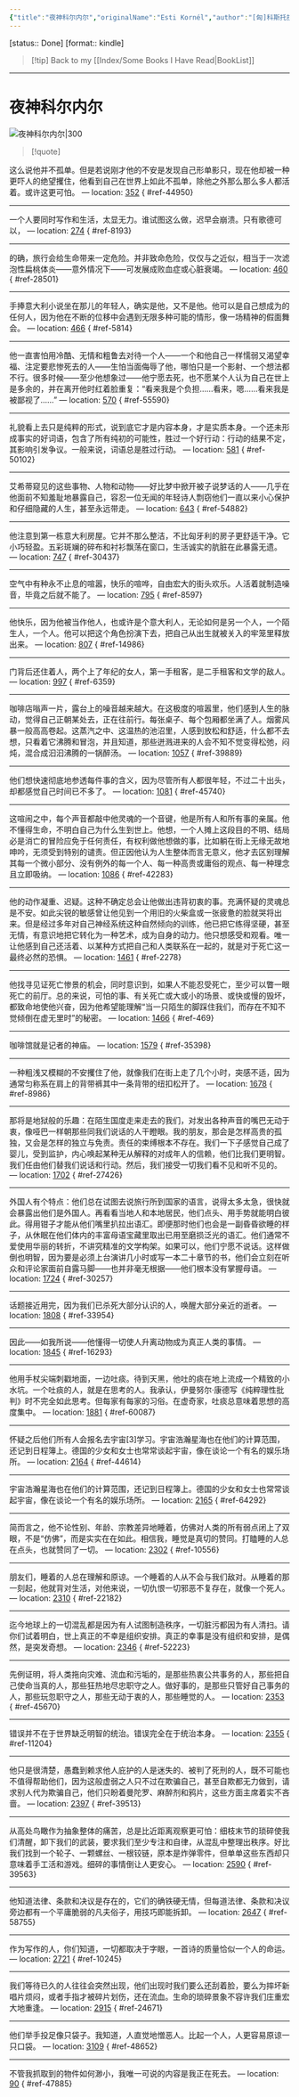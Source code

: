 ```yaml
---
{"title":"夜神科尔内尔","originalName":"Esti Kornél","author":"[匈]科斯托拉尼·德若","transAuthor":"汪玮","publisher":"作家出版社","rating":8.9,"RelatedBooks":"月光下的旅人,太阳花,里卡尔多·雷耶斯离世那年,帝国轶闻,人工呼吸,智利之夜,毁灭者亚巴顿,所有的名字,星辰时刻,缺席的城市","ISBN":9787506396677,"type":"ReadNote","link":"https://book.douban.com/subject/27194735","cover":"https://img9.doubanio.com/view/subject/l/public/s29604949.jpg","pages":281,"publishDate":"2018-1","EndDate":"2020-09-22","aliases":null,"pageprogress":null,"banner_icon":"📖","banner":"https://img9.doubanio.com/view/subject/l/public/s29604949.jpg","dg-publish":true,"permalink":"/BookNotes/夜神科尔内尔/","dgPassFrontmatter":true,"noteIcon":""}
---
```


[status:: Done]
[format:: kindle]

>[!tip] Back to my [[Index/Some Books I Have Read\|BookList]]

---
# 夜神科尔内尔

![夜神科尔内尔|300](https://img9.doubanio.com/view/subject/l/public/s29604949.jpg)

>[!quote]

这么说他并不孤单。但是若说刚才他的不安是发现自己形单影只，现在他却被一种更吓人的绝望攫住，他看到自己在世界上如此不孤单，除他之外那么那么多人都活着。或许这更可怕。 — location: [352]()
{ #ref-44950}


---
一个人要同时写作和生活，太显无力。谁试图这么做，迟早会崩溃。只有歌德可以， — location: [274]()
{ #ref-8193}


---
的确，旅行会给生命带来一定危险。并非致命危险，仅仅与之近似，相当于一次滤泡性扁桃体炎——意外情况下——可发展成败血症或心脏衰竭。 — location: [460]()
{ #ref-28501}


---
手捧意大利小说坐在那儿的年轻人，确实是他，又不是他。他可以是自己想成为的任何人，因为他在不断的位移中会遇到无限多种可能的情形，像一场精神的假面舞会。 — location: [466]()
{ #ref-5814}


---
他一直害怕用冷酷、无情和粗鲁去对待一个人——一个和他自己一样懦弱又渴望幸福、注定要悲惨死去的人——生怕当面侮辱了他，哪怕只是一个影射、一个想法都不行。很多时候——至少他想象过——他宁愿去死，也不愿某个人认为自己在世上是多余的，并在离开他时红着脸重复：“看来我是个负担……看来，嗯……看来我是被鄙视了……” — location: [570]()
{ #ref-55590}


---
礼貌看上去只是纯粹的形式，说到底它才是内容本身，才是实质本身。一个还未形成事实的好词语，包含了所有纯初的可能性，胜过一个好行动：行动的结果不定，其影响引发争议。一般来说，词语总是胜过行动。 — location: [581]()
{ #ref-50102}


---
艾希蒂窥见的这些事物、人物和动物——好比梦中掀开被子说梦话的人——几乎在他面前不知羞耻地暴露自己，容忍一位无闻的年轻诗人剽窃他们一直以来小心保护和仔细隐藏的人生，甚至永远带走。 — location: [643]()
{ #ref-54882}


---
他注意到第一栋意大利房屋。它并不那么整洁，不比匈牙利的房子更舒适干净。它小巧轻盈。五彩斑斓的碎布和衬衫飘荡在窗口，生活诚实的肮脏在此暴露无遗。 — location: [747]()
{ #ref-30437}


---
空气中有种永不止息的喧嚣，快乐的喧哗，自由宏大的街头欢乐。人活着就制造噪音，毕竟之后就不能了。 — location: [795]()
{ #ref-8597}


---
他快乐，因为他被当作他人，也或许是个意大利人，无论如何是另一个人，一个陌生人，一个人。他可以把这个角色扮演下去，把自己从出生就被关入的牢笼里释放出来。 — location: [807]()
{ #ref-14986}


---
门背后还住着人，两个上了年纪的女人，第一手租客，是二手租客和文学的敌人。 — location: [997]()
{ #ref-6359}


---
咖啡店嗡声一片，露台上的噪音越来越大。在这极度的喧嚣里，他们感到人生的脉动，觉得自己正朝某处去，正在往前行。每张桌子、每个包厢都坐满了人。烟雾风暴一般高高卷起。这蒸汽之中、这温热的池沼里，人感到放松和舒适，什么都不去想，只看着它沸腾和冒泡，并且知道，那些迸溅进来的人会不知不觉变得松弛，闷炖，混合成汩汩沸腾的一锅醉汤。 — location: [1057]()
{ #ref-39889}


---
他们想快速彻底地参透每件事的含义，因为尽管所有人都很年轻，不过二十出头，却都感觉自己时间已不多了。 — location: [1081]()
{ #ref-45740}


---
这喧闹之中，每个声音都敲中他灵魂的一个音键，他是所有人和所有事的亲属。他不懂得生命，不明白自己为什么生到世上。他想，一个人摊上这段目的不明、结局必是消亡的冒险应免于任何责任，有权利做他想做的事，比如躺在街上无缘无故地呻吟，无须受到特别的谴责。但正因他认为人生整体而言无意义，他才去区别理解其每一个微小部分、没有例外的每一个人、每一种高贵或庸俗的观点、每一种理念且立即吸纳。 — location: [1086]()
{ #ref-42283}


---
他的动作凝重、迟疑。这种不确定总会让他做出违背初衷的事。充满怀疑的灵魂总是不安。如此尖锐的敏感曾让他见到一个用旧的火柴盒或一张疲惫的脸就哭将出来。但是经过多年对自己神经系统这种自然倾向的训练，他已把它练得坚硬，甚至无情，有意识地把它转化为一种艺术，成为自身的动力。他只想感受和观看。唯一让他感到自己还活着、以某种方式把自己和人类联系在一起的，就是对于死亡这一最终必然的恐惧。 — location: [1461]()
{ #ref-2278}


---
他找寻见证死亡惨景的机会，同时意识到，如果人不能忍受死亡，至少可以瞥一眼死亡的前厅。总的来说，可怕的事、有关死亡或大或小的场景、或快或慢的毁坏，都致命地使他兴奋，因为他希望能理解“当一只陌生的脚踩住我们，而存在不知不觉倾倒在虚无里时”的秘密。 — location: [1466]()
{ #ref-469}


---
咖啡馆就是记者的神庙。 — location: [1579]()
{ #ref-35398}


---
一种粗浅又模糊的不安攫住了他，就像我们在街上走了几个小时，突感不适，因为通常匀称系在肩上的背带裤其中一条背带的纽扣松开了。 — location: [1678]()
{ #ref-8986}


---
那将是地狱般的乐趣：在陌生国度走来走去的我们，对发出各种声音的嘴巴无动于衷，像哑巴一样朝那些同我们说话的人干瞪眼。我的朋友，那会是怎样高贵的孤独，又会是怎样的独立与免责。责任的束缚根本不存在。我们一下子感觉自己成了婴儿，受到监护，内心唤起某种无从解释的对成年人的信赖，他们比我们更明智。我们任由他们替我们说话和行动。然后，我们接受一切我们看不见和听不见的。 — location: [1702]()
{ #ref-27426}


---
外国人有个特点：他们总在试图去说旅行所到国家的语言，说得太多太急，很快就会暴露出他们是外国人。再看看当地人和本地居民，他们点头、用手势就能明白彼此。得用钳子才能从他们嘴里扒拉出语汇。即便那时他们也会是一副昏昏欲睡的样子，从休眠在他们体内的丰富母语宝藏里取出已用至磨损泛光的语汇。他们通常不爱使用华丽的转折，不讲究精准的文学构架。如果可以，他们宁愿不说话。这样做倒也明智，因为要是必须上台演讲几小时或写一本二十章节的书，他们会立刻在听众和评论家面前自露马脚——也并非毫无根据——他们根本没有掌握母语。 — location: [1724]()
{ #ref-30257}


---
话题接近用完，因为我们已杀死大部分认识的人，唤醒大部分亲近的逝者。 — location: [1808]()
{ #ref-33954}


---
因此——如我所说——他懂得一切使人升离动物成为真正人类的事情。 — location: [1845]()
{ #ref-16293}


---
他用手杖尖端刺戳地面，一边吐痰。待到天黑，他吐的痰在地上流成一个精致的小水坑。一个吐痰的人，就是在思考的人。我承认，伊曼努尔·康德写《纯粹理性批判》时不完全如此思考。但每家有每家的习俗。在虚奇家，吐痰总意味着思想的高度集中。 — location: [1881]()
{ #ref-60087}


---
怀疑之后他们所有人会报名去宇宙[3]学习。宇宙浩瀚星海也在他们的计算范围，还记到日程簿上。德国的少女和女士也常常谈起宇宙，像在谈论一个有名的娱乐场所。 — location: [2164]()
{ #ref-44614}


---
宇宙浩瀚星海也在他们的计算范围，还记到日程簿上。德国的少女和女士也常常谈起宇宙，像在谈论一个有名的娱乐场所。 — location: [2165]()
{ #ref-64292}


---
简而言之，他不论性别、年龄、宗教差异地睡着，仿佛对人类的所有弱点闭上了双眼，不是“仿佛”，而是实实在在如此。相信我，睡觉是真切的赞同。打瞌睡的人总在点头，也就赞同了一切。 — location: [2302]()
{ #ref-10556}


---
朋友们，睡着的人总在理解和原谅。一个睡着的人从不会与我们敌对。从睡着的那一刻起，他就背对生活，对他来说，一切仇恨一切邪恶不复存在，就像一个死人。 — location: [2310]()
{ #ref-22182}


---
迄今地球上的一切混乱都是因为有人试图制造秩序，一切脏污都因为有人清扫。请你们试着明白，世上真正的不幸是组织安排。真正的幸事是没有组织和安排，是偶然，是突发奇想。 — location: [2346]()
{ #ref-52223}


---
先例证明，将人类拖向灾难、流血和污垢的，是那些热衷公共事务的人，那些把自己使命当真的人，那些狂热地尽忠职守之人。做好事的，是那些只管好自己事务的人，那些玩忽职守之人，那些无动于衷的人，那些睡觉的人。 — location: [2353]()
{ #ref-45670}


---
错误并不在于世界缺乏明智的统治。错误完全在于统治本身。 — location: [2355]()
{ #ref-11204}


---
他只是很清楚，愚蠢到赖求他人庇护的人是迷失的、被判了死刑的人，既不可能也不值得帮助他们，因为这般虚弱之人只不过在欺骗自己，甚至自欺都无力做到，请求别人代为欺骗自己，他们只盼着曼陀罗、麻醉剂和鸦片，这些方面主席着实不吝啬。 — location: [2397]()
{ #ref-39513}


---
从高处鸟瞰作为抽象整体的痛苦，总是比近距离观察更可怕：细枝末节的琐碎使我们清醒，卸下我们的武装，要求我们至少专注和自律，从混乱中整理出秩序。好比我们找到一个轮子、一颗螺丝、一根铰链，原本是炸弹零件，但单单这些东西却只意味着手工活和游戏。细碎的事情倒让人更安心。 — location: [2590]()
{ #ref-39563}


---
他知道法律、条款和决议是存在的，它们的确铁硬无情，但每道法律、条款和决议旁边都有一个平庸脆弱的凡夫俗子，用技巧即能拆卸。 — location: [2647]()
{ #ref-58755}


---
作为写作的人，你们知道，一切都取决于字眼，一首诗的质量恰似一个人的命运。 — location: [2721]()
{ #ref-10245}


---
我们等待已久的人往往会突然出现，他们出现时我们要么还刮着脸，要么为摔坏新唱片烦闷，或者手指才被碎片划伤，还在流血。生命的琐碎景象不容许我们庄重宏大地重逢。 — location: [2915]()
{ #ref-24671}


---
他们举手投足像只袋子。我知道，人直觉地憎恶人。比起一个人，人更容易原谅一只口袋。 — location: [3109]()
{ #ref-48652}


---
不管我抓取到的物件如何渺小，我唯一可说的内容是我正在死去。 — location: [90]()
{ #ref-47885}


